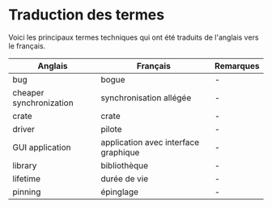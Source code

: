 # Traduction des termes

Voici les principaux termes techniques qui ont été traduits de l'anglais vers le
français.

| Anglais | Français | Remarques |
| ------- | ------ | ------ |
| bug | bogue | - |
| cheaper synchronization | synchronisation allégée | - |
| crate | crate | - |
| driver | pilote | - |
| GUI application | application avec interface graphique | - |
| library | bibliothèque | - |
| lifetime | durée de vie | - |
| pinning | épinglage | - |
